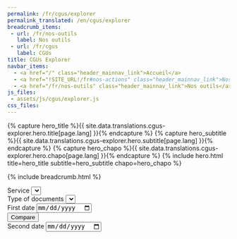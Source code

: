 ```yaml
---
permalink: /fr/cgus/explorer
permalink_translated: /en/cgus/explorer
breadcrumb_items:
 - url: /fr/nos-outils
   label: Nos outils
 - url: /fr/cgus
   label: CGUs
title: CGUs Explorer
navbar_items:
  - <a href="/" class="header_mainnav_link">Accueil</a>
  - <a href="!SITE_URL!/fr#nos-actions" class="header_mainnav_link">Nos actions</a>
  - <a href="/fr/nos-outils" class="header_mainnav_link">Nos outils</a>
js_files:
 - assets/js/cgus/explorer.js
css_files:	
---
```


{% capture hero_title %}{{ site.data.translations.cgus-explorer.hero.title[page.lang] }}{% endcapture %}
{% capture hero_subtitle %}{{ site.data.translations.cgus-explorer.hero.subtitle[page.lang] }}{% endcapture %}
{% capture hero_chapo %}{{ site.data.translations.cgus-explorer.hero.chapo[page.lang] }}{% endcapture %}
{% include hero.html title=hero_title subtitle=hero_subtitle chapo=hero_chapo %}

{% include breadcrumb.html %}

<form class="form explorerform" id="form_explorer">
	<div class="form_field form_field-big">
		<label class="form_field_label" for="form_services">Service</label>
		<select class="form_field_select" name="form_services" id="form_services" tabindex="1">			
		</select>
	</div>
	<div class="form_field form_field-big">
		<label class="form_field_label" for="form_typeofdocuments">Type of documents</label>
		<select class="form_field_select" name="form_typeofdocuments" id="form_typeofdocuments" tabindex="2">
		</select>
	</div>
	<div class="form_field">
		<label class="form_field_label" for="form_firstdocumentdate">First date</label>
		<input type="date" id="form_firstdocumentdate" name="form_firstdocumentdate" tabindex="3">
	</div>
	<div class="form_field form_field-submit">
		<input type="submit" class="button" value="Compare" tabindex="5" /> 
	</div>
	<div class="form_field">
		<label class="form_field_label" for="form_seconddocumentdate">Second date</label>
		<input type="date" id="form_seconddocumentdate" name="form_seconddocumentdate" tabindex="4">
	</div>
</form>

<div class="notification">
	<div class="notification_content"></div>
</div>